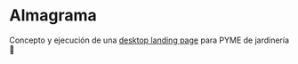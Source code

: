 # Almagrama
Concepto y ejecución de una <a href="https://inspiraholic.github.io/almagrama/">desktop landing page</a> para PYME de jardinería 🌱
